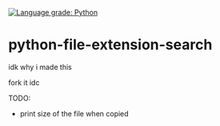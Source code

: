 [![Language grade: Python](https://img.shields.io/lgtm/grade/python/g/Crystallek/python-file-search.svg?logo=lgtm&logoWidth=18)](https://lgtm.com/projects/g/Crystallek/python-file-search/context:python)

# python-file-extension-search
idk why i made this

fork it idc

TODO:
  - print size of the file when copied
